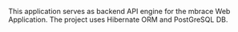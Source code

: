 This application serves as backend API engine for the mbrace Web Application. The project uses Hibernate ORM and PostGreSQL DB.
